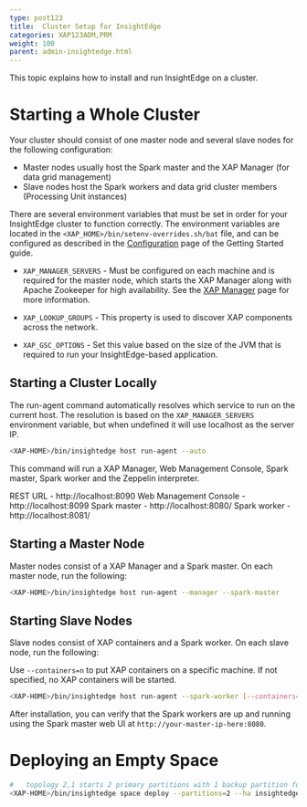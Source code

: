 ```yaml
---
type: post123
title:  Cluster Setup for InsightEdge
categories: XAP123ADM,PRM
weight: 100
parent: admin-insightedge.html
---
```


This topic explains how to install and run InsightEdge on a cluster.

# Starting a Whole Cluster

Your cluster should consist of one master node and several slave nodes for the following configuration:

* Master nodes usually host the Spark master and the XAP Manager (for data grid management)
* Slave nodes host the Spark workers and data grid cluster members (Processing Unit instances)



There are several environment variables that must be set in order for your InsightEdge cluster to function correctly. The environment variables are located in the `<XAP_HOME>/bin/setenv-overrides.sh/bat` file, and can be configured as described in the [Configuration](../started/common-environment-variables.html) page of the Getting Started guide.

* `XAP_MANAGER_SERVERS` - Must be configured on each machine and is required for the master node, which starts the XAP Manager along with Apache Zookeeper for high availability. See the [XAP Manager](../admin/xap-manager.html) page for more information.

* `XAP_LOOKUP_GROUPS` - This property is used to discover XAP components across the network. 

* `XAP_GSC_OPTIONS` - Set this value based on the size of the JVM that is required to run your InsightEdge-based application.



## Starting a Cluster Locally

The run-agent command automatically resolves which service to run on the current host.
The resolution is based on the `XAP_MANAGER_SERVERS` environment variable, but when undefined it will use localhost as the server IP.

```bash
<XAP-HOME>/bin/insightedge host run-agent --auto
```

This command will run a XAP Manager, Web Management Console, Spark master, Spark worker and the Zeppelin interpreter.

REST URL - http://localhost:8090
Web Management Console - http://localhost:8099
Spark master - http://localhost:8080/
Spark worker - http://localhost:8081/


## Starting a Master Node

Master nodes consist of a XAP Manager and a Spark master. On each master node, run the following:

```bash
<XAP-HOME>/bin/insightedge host run-agent --manager --spark-master
```

## Starting Slave Nodes

Slave nodes consist of XAP containers and a Spark worker. On each slave node, run the following:

Use `--containers=n` to put XAP containers on a specific machine. If not specified, no XAP containers will be started.

```bash
<XAP-HOME>/bin/insightedge host run-agent --spark-worker [--containers=n]
```

After installation, you can verify that the Spark workers are up and running using the Spark master web UI at `http://your-master-ip-here:8080`.

# Deploying an Empty Space

```bash
#   topology 2,1 starts 2 primary partitions with 1 backup partition for each primary
<XAP-HOME>/bin/insightedge space deploy --partitions=2 --ha insightedge-space
```
